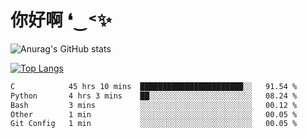 # 你好啊 ❛‿˂✨

![Anurag's GitHub stats](https://github-readme-stats.vercel.app/api?username=ZombieFly&count_private=true&show_icons=true)

[![Top Langs](https://github-readme-stats.vercel.app/api/top-langs/?username=ZombieFly&layout=compact&count_private=true&hide=Ruby,makefile)](https://github.com/anuraghazra/github-readme-stats)

<!--START_SECTION:waka-->

```txt
C            45 hrs 10 mins  ███████████████████████░░   91.54 %
Python       4 hrs 3 mins    ██░░░░░░░░░░░░░░░░░░░░░░░   08.24 %
Bash         3 mins          ░░░░░░░░░░░░░░░░░░░░░░░░░   00.12 %
Other        1 min           ░░░░░░░░░░░░░░░░░░░░░░░░░   00.05 %
Git Config   1 min           ░░░░░░░░░░░░░░░░░░░░░░░░░   00.05 %
```

<!--END_SECTION:waka-->
